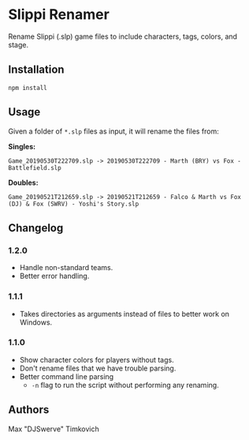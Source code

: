 # Slippi Renamer

Rename Slippi (.slp) game files to include characters, tags, colors, and stage.

## Installation

```
npm install
```

## Usage

Given a folder of `*.slp` files as input, it will rename the files from:

**Singles:**
```
Game_20190530T222709.slp -> 20190530T222709 - Marth (BRY) vs Fox - Battlefield.slp
```

**Doubles:**
```
Game_20190521T212659.slp -> 20190521T212659 - Falco & Marth vs Fox (DJ) & Fox (SWRV) - Yoshi's Story.slp
```

## Changelog

### 1.2.0
- Handle non-standard teams.
- Better error handling.

### 1.1.1
- Takes directories as arguments instead of files to better work on Windows.

### 1.1.0
- Show character colors for players without tags.
- Don't rename files that we have trouble parsing.
- Better command line parsing
  - `-n` flag to run the script without performing any renaming.

## Authors

Max "DJSwerve" Timkovich
